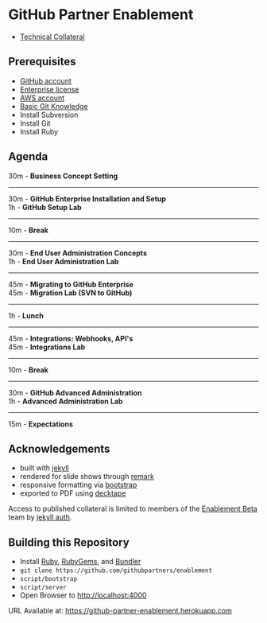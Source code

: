 # GitHub Partner Enablement
- [Technical Collateral](https://github-partner-enablement.herokuapp.com/)

## Prerequisites
- [GitHub account](https://github.com/join)
- [Enterprise license](https://enterprise.github.com/login)
- [AWS account](https://aws.amazon.com/)
- [Basic Git Knowledge](https://try.github.io/levels/1/challenges/1)
- Install Subversion
- Install Git
- Install Ruby

## Agenda  
30m - **Business Concept Setting**

---  
30m - **GitHub Enterprise Installation and Setup**  
1h - **GitHub Setup Lab**  

---
10m - **Break**

---
30m - **End User Administration Concepts**  
1h - **End User Administration Lab**

---
45m - **Migrating to GitHub Enterprise**  
45m - **Migration Lab (SVN to GitHub)**

---
1h - **Lunch**

---
45m - **Integrations: Webhooks, API's**  
45m - **Integrations Lab**  

---
10m - **Break**

---
30m - **GitHub Advanced Administration**  
1h - **Advanced Administration Lab**

---
15m - **Expectations**  

## Acknowledgements
- built with [jekyll](https://jekyllrb.com/)
- rendered for slide shows through [remark](http://remarkjs.com/)
- responsive formatting via [bootstrap](http://v4-alpha.getbootstrap.com/)  
- exported to PDF using [decktape](https://github.com/astefanutti/decktape)  

Access to published collateral is limited to members of the [Enablement Beta](https://github.com/orgs/githubpartners/teams/enablement-beta) team by [jekyll auth](https://github.com/benbalter/jekyll-auth).

## Building this Repository
- Install [Ruby](https://github.com/rbenv/rbenv), [RubyGems](https://github.com/rubygems/rubygems), and [Bundler](https://github.com/bundler/bundler)
- `git clone https://github.com/githubpartners/enablement`
- `script/bootstrap`
- `script/server`
- Open Browser to [http://localhost:4000](http://localhost:4000)

URL Available at: https://github-partner-enablement.herokuapp.com
